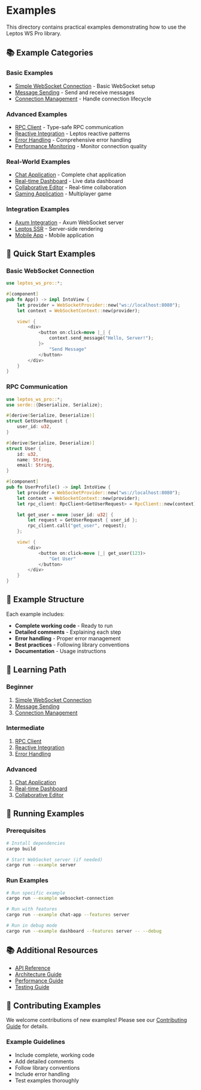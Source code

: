 # Examples

This directory contains practical examples demonstrating how to use the Leptos WS Pro library.

## 📚 Example Categories

### **Basic Examples**

- [Simple WebSocket Connection](basic/websocket-connection.rs) - Basic WebSocket setup
- [Message Sending](basic/message-sending.rs) - Send and receive messages
- [Connection Management](basic/connection-management.rs) - Handle connection lifecycle

### **Advanced Examples**

- [RPC Client](advanced/rpc-client.rs) - Type-safe RPC communication
- [Reactive Integration](advanced/reactive-integration.rs) - Leptos reactive patterns
- [Error Handling](advanced/error-handling.rs) - Comprehensive error handling
- [Performance Monitoring](advanced/performance-monitoring.rs) - Monitor connection quality

### **Real-World Examples**

- [Chat Application](real-world/chat-app.rs) - Complete chat application
- [Real-time Dashboard](real-world/dashboard.rs) - Live data dashboard
- [Collaborative Editor](real-world/collaborative-editor.rs) - Real-time collaboration
- [Gaming Application](real-world/gaming-app.rs) - Multiplayer game

### **Integration Examples**

- [Axum Integration](integration/axum-server.rs) - Axum WebSocket server
- [Leptos SSR](integration/leptos-ssr.rs) - Server-side rendering
- [Mobile App](integration/mobile-app.rs) - Mobile application

## 🚀 Quick Start Examples

### **Basic WebSocket Connection**

```rust
use leptos_ws_pro::*;

#[component]
pub fn App() -> impl IntoView {
    let provider = WebSocketProvider::new("ws://localhost:8080");
    let context = WebSocketContext::new(provider);

    view! {
        <div>
            <button on:click=move |_| {
                context.send_message("Hello, Server!");
            }>
                "Send Message"
            </button>
        </div>
    }
}
```

### **RPC Communication**

```rust
use leptos_ws_pro::*;
use serde::{Deserialize, Serialize};

#[derive(Serialize, Deserialize)]
struct GetUserRequest {
    user_id: u32,
}

#[derive(Serialize, Deserialize)]
struct User {
    id: u32,
    name: String,
    email: String,
}

#[component]
pub fn UserProfile() -> impl IntoView {
    let provider = WebSocketProvider::new("ws://localhost:8080");
    let context = WebSocketContext::new(provider);
    let rpc_client: RpcClient<GetUserRequest> = RpcClient::new(context);

    let get_user = move |user_id: u32| {
        let request = GetUserRequest { user_id };
        rpc_client.call("get_user", request);
    };

    view! {
        <div>
            <button on:click=move |_| get_user(123)>
                "Get User"
            </button>
        </div>
    }
}
```

## 📖 Example Structure

Each example includes:

- **Complete working code** - Ready to run
- **Detailed comments** - Explaining each step
- **Error handling** - Proper error management
- **Best practices** - Following library conventions
- **Documentation** - Usage instructions

## 🎯 Learning Path

### **Beginner**

1. [Simple WebSocket Connection](basic/websocket-connection.rs)
2. [Message Sending](basic/message-sending.rs)
3. [Connection Management](basic/connection-management.rs)

### **Intermediate**

1. [RPC Client](advanced/rpc-client.rs)
2. [Reactive Integration](advanced/reactive-integration.rs)
3. [Error Handling](advanced/error-handling.rs)

### **Advanced**

1. [Chat Application](real-world/chat-app.rs)
2. [Real-time Dashboard](real-world/dashboard.rs)
3. [Collaborative Editor](real-world/collaborative-editor.rs)

## 🔧 Running Examples

### **Prerequisites**

```bash
# Install dependencies
cargo build

# Start WebSocket server (if needed)
cargo run --example server
```

### **Run Examples**

```bash
# Run specific example
cargo run --example websocket-connection

# Run with features
cargo run --example chat-app --features server

# Run in debug mode
cargo run --example dashboard --features server -- --debug
```

## 📚 Additional Resources

- [API Reference](../docs/api-reference.md)
- [Architecture Guide](../docs/architecture.md)
- [Performance Guide](../docs/performance.md)
- [Testing Guide](../tests/README.md)

## 🤝 Contributing Examples

We welcome contributions of new examples! Please see our [Contributing Guide](../docs/contributing.md) for details.

### **Example Guidelines**

- Include complete, working code
- Add detailed comments
- Follow library conventions
- Include error handling
- Test examples thoroughly
